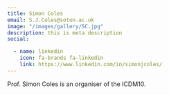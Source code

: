 ```yaml
---
title: Simon Coles
email: S.J.Coles@soton.ac.uk
image: "/images/gallery/SC.jpg"
description: this is meta description
social:

  - name: linkedin
    icon: fa-brands fa-linkedin
    link: https://www.linkedin.com/in/simonjcoles/
---
```


Prof. Simon Coles is an organiser of the ICDM10.
